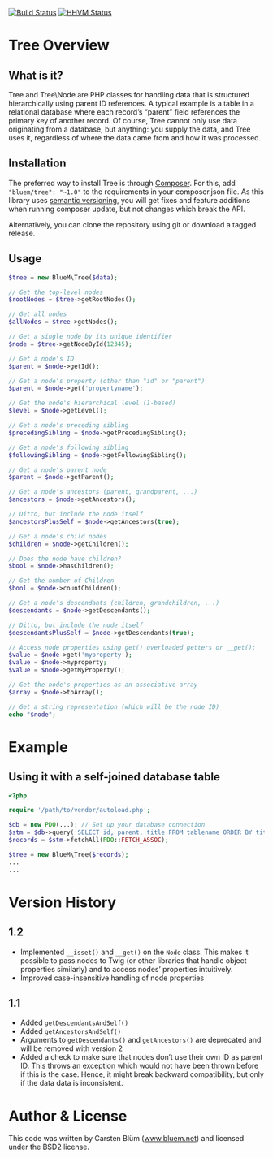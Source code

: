 [![Build Status](https://travis-ci.org/BlueM/Tree.png?branch=master)](https://travis-ci.org/BlueM/Tree)
[![HHVM Status](http://hhvm.h4cc.de/badge/bluem/tree.svg)](http://hhvm.h4cc.de/package/bluem/tree)

Tree Overview
=========================

What is it?
--------------
Tree and Tree\Node are PHP classes for handling data that is structured hierarchically using parent ID references. A typical example is a table in a relational database where each record’s “parent” field references the primary key of another record. Of course, Tree cannot only use data originating from a database, but anything: you supply the data, and Tree uses it, regardless of where the data came from and how it was processed.

Installation
-------------
The preferred way to install Tree is through [Composer](https://getcomposer.org). For this, add `"bluem/tree": "~1.0"` to the requirements in your composer.json file. As this library uses [semantic versioning](http://semver.org), you will get fixes and feature additions when running composer update, but not changes which break the API.

Alternatively, you can clone the repository using git or download a tagged release.

Usage
-------

```php
$tree = new BlueM\Tree($data);

// Get the top-level nodes
$rootNodes = $tree->getRootNodes();

// Get all nodes
$allNodes = $tree->getNodes();

// Get a single node by its unique identifier
$node = $tree->getNodeById(12345);

// Get a node's ID
$parent = $node->getId();

// Get a node's property (other than "id" or "parent")
$parent = $node->get('propertyname');

// Get the node's hierarchical level (1-based)
$level = $node->getLevel();

// Get a node's preceding sibling
$precedingSibling = $node->getPrecedingSibling();

// Get a node's following sibling
$followingSibling = $node->getFollowingSibling();

// Get a node's parent node
$parent = $node->getParent();

// Get a node's ancestors (parent, grandparent, ...)
$ancestors = $node->getAncestors();

// Ditto, but include the node itself
$ancestorsPlusSelf = $node->getAncestors(true);

// Get a node's child nodes
$children = $node->getChildren();

// Does the node have children?
$bool = $node->hasChildren();

// Get the number of Children
$bool = $node->countChildren();

// Get a node's descendants (children, grandchildren, ...)
$descendants = $node->getDescendants();

// Ditto, but include the node itself
$descendantsPlusSelf = $node->getDescendants(true);

// Access node properties using get() overloaded getters or __get():
$value = $node->get('myproperty');
$value = $node->myproperty;
$value = $node->getMyProperty();

// Get the node's properties as an associative array
$array = $node->toArray();

// Get a string representation (which will be the node ID)
echo "$node";
```


Example
=======

Using it with a self-joined database table
------------------------------------------

```php
<?php

require '/path/to/vendor/autoload.php';

$db = new PDO(...); // Set up your database connection
$stm = $db->query('SELECT id, parent, title FROM tablename ORDER BY title');
$records = $stm->fetchAll(PDO::FETCH_ASSOC);

$tree = new BlueM\Tree($records);
...
...
```


Version History
=================

1.2
----
* Implemented `__isset()` and `__get()` on the `Node` class. This makes it possible to pass nodes to Twig (or other libraries that handle object properties similarly) and to access nodes’ properties intuitively.
* Improved case-insensitive handling of node properties

1.1
-----
* Added `getDescendantsAndSelf()`
* Added `getAncestorsAndSelf()`
* Arguments to `getDescendants()` and `getAncestors()` are deprecated and will be removed with version 2
* Added a check to make sure that nodes don’t use their own ID as parent ID. This throws an exception which would not have been thrown before if this is the case. Hence, it might break backward compatibility, but only if the data data is inconsistent.


Author & License
=================
This code was written by Carsten Blüm (www.bluem.net) and licensed under the BSD2 license.
